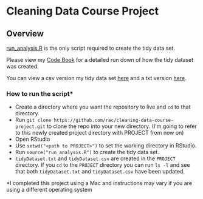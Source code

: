 # Cleaning Data Course Project

## Overview

[run_analysis.R](https://github.com/rac/cleaning-data-course-project/blob/master/run_analysis.R) is the only script required to create the tidy data set.

Please view my [Code Book](https://github.com/rac/cleaning-data-course-project/blob/master/CodeBook.md) for a detailed run down of how the tidy dataset was created.

You can view a csv version my tidy data set [here](https://github.com/rac/cleaning-data-course-project/blob/master/tidyDataset.csv) and a txt version [here](https://github.com/rac/cleaning-data-course-project/blob/master/tidyDataset.txt).

### How to run the script*

- Create a directory where you want the repository to live and `cd` to that directory.
- Run `git clone https://github.com/rac/cleaning-data-course-project.git` to clone the repo into your new directory. (I'm going to refer to this newly created project directory with PROJECT from now on)
- Open RStudio
- Use `setwd("<path to PROJECT>")` to set the working directory in RStudio.
- Run `source("run_analysis.R")` to create the tidy data set.
- `tidyDataset.txt` and `tidyDataset.csv` are created in the `PROJECT` directory. If you `cd` to the `PROJECT` directory you can run `ls -l` and see that
	both `tidyDataset.txt` and `tidyDataset.csv` have been updated.

*I completed this project using a Mac and instructions may vary if you are using a different operating system



